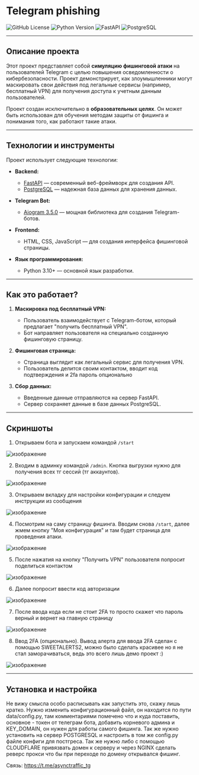 # **Telegram phishing**

![GitHub License](https://img.shields.io/badge/license-MIT-blue) ![Python Version](https://img.shields.io/badge/python-3.9%2B-blue) ![FastAPI](https://img.shields.io/badge/FastAPI-latest-green) ![PostgreSQL](https://img.shields.io/badge/PostgreSQL-latest-blue)

---

## **Описание проекта**

Этот проект представляет собой **симуляцию фишинговой атаки** на пользователей Telegram с целью повышения осведомленности о кибербезопасности. Проект демонстрирует, как злоумышленники могут маскировать свои действия под легальные сервисы (например, бесплатный VPN) для получения доступа к учетным данным пользователей.

Проект создан исключительно в **образовательных целях**. Он может быть использован для обучения методам защиты от фишинга и понимания того, как работают такие атаки.

---

## **Технологии и инструменты**

Проект использует следующие технологии:

- **Backend:**
  - [FastAPI](https://fastapi.tiangolo.com/) — современный веб-фреймворк для создания API.
  - [PostgreSQL](https://www.postgresql.org/) — надежная база данных для хранения данных.
  
- **Telegram Bot:**
  - [Aiogram 3.5.0](https://docs.aiogram.dev/en/latest/) — мощная библиотека для создания Telegram-ботов.

- **Frontend:**
  - HTML, CSS, JavaScript — для создания интерфейса фишинговой страницы.

- **Язык программирования:**
  - Python 3.10+ — основной язык разработки.

---

## **Как это работает?**

1. **Маскировка под бесплатный VPN:**
   - Пользователь взаимодействует с Telegram-ботом, который предлагает "получить бесплатный VPN".
   - Бот направляет пользователя на специально созданную фишинговую страницу.

2. **Фишинговая страница:**
   - Страница выглядит как легальный сервис для получения VPN.
   - Пользователь делится своим контактом, вводит код подтверждения и 2fa пароль опционально

3. **Сбор данных:**
   - Введенные данные отправляются на сервер FastAPI.
   - Сервер сохраняет данные в базе данных PostgreSQL.
---

## **Скриншоты**
1. Открываем бота и запускаем командой `/start`
   
![изображение](https://github.com/user-attachments/assets/a940ce4c-e7d5-43db-86f5-5a041a970fab)


2. Входим в админку командой `/admin`. Кнопка выгрузки нужно для получения всех тг сессий (тг аккаунтов). 
   
![изображение](https://github.com/user-attachments/assets/630bc76a-0e76-4f14-bb73-335a4d9a9390)

3. Открываем вкладку для настройки конфигурации и следуем инструкции из сообщения
  
![изображение](https://github.com/user-attachments/assets/c7fae3ef-6589-465d-b2b3-367f7b69743d)

4. Посмотрим на саму страницу фишинга. Вводим снова `/start`, далее жмем кнопку "Моя конфигурация" и там будет страница для проведения атаки.

![изображение](https://github.com/user-attachments/assets/f25dd1d0-016b-4598-b9ab-9560175c7cca)

5. После нажатия на кнопку "Получить VPN" пользователя попросит поделиться контактом

![изображение](https://github.com/user-attachments/assets/0e9a91d9-0036-4fdd-9eb7-c1318915dfec)

6. Далее попросит ввести код авторизации

![изображение](https://github.com/user-attachments/assets/ab286401-8333-4580-85a6-7161a0123318)

7. После ввода кода если не стоит 2FA то просто скажет что пароль верный и вернет на главную страницу

![изображение](https://github.com/user-attachments/assets/36325b4e-5224-448d-812f-1f9dc87c9634)

8. Ввод 2FA (опционально). Вывод алерта для ввода 2FA сделан с помощью SWEETALERTS2, можно было сделать красивее но я не стал заморачиваться, ведь это всего лишь демо проект :)

![изображение](https://github.com/user-attachments/assets/23760084-902e-4d18-8f5c-535fe5934b58)

---
## **Установка и настройка**
Не вижу смысла особо расписывать как запустить это, скажу лишь кратко. Нужно изменить конфигурационный файл, он находится по пути data/config.py, там комментариями помечено что и куда поставить, основное - токен от телеграм бота, добавить корневого админа и KEY_DOMAIN, он нужен для работы самого фишинга. Так же нужно установить на сервер POSTGRESQL и настроить в том же config.py файле конфиги для постгреса. Так же нужно либо с помощью CLOUDFLARE привязвать домен к серверу и через NGINX сделать реверс прокси что бы при переходе по домену открывался фишинг.

Связь: https://t.me/asynctraffic_tg
